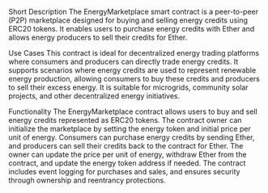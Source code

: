 Short Description
The EnergyMarketplace smart contract is a peer-to-peer (P2P) marketplace designed for buying and selling energy credits using ERC20 tokens. It enables users to purchase energy credits with Ether and allows energy producers to sell their credits for Ether.

Use Cases
This contract is ideal for decentralized energy trading platforms where consumers and producers can directly trade energy credits. It supports scenarios where energy credits are used to represent renewable energy production, allowing consumers to buy these credits and producers to sell their excess energy. It is suitable for microgrids, community solar projects, and other decentralized energy initiatives.

Functionality
The EnergyMarketplace contract allows users to buy and sell energy credits represented as ERC20 tokens. The contract owner can initialize the marketplace by setting the energy token and initial price per unit of energy. Consumers can purchase energy credits by sending Ether, and producers can sell their credits back to the contract for Ether. The owner can update the price per unit of energy, withdraw Ether from the contract, and update the energy token address if needed. The contract includes event logging for purchases and sales, and ensures security through ownership and reentrancy protections.